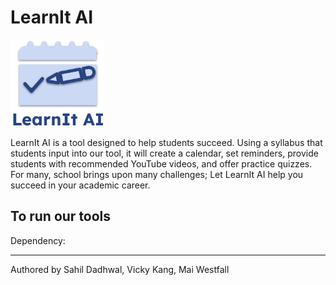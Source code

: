 # LearnIt AI
<img src="https://github.com/sahildadhwal/CalHacks2025/blob/mai_branch/image/LearnIt.png" alt="LearnIt AI logo" width="150">

LearnIt AI is a tool designed to help students succeed. Using a syllabus that students input into our tool, it will create a calendar, set reminders, 
provide students with recommended YouTube videos, and offer practice quizzes.  For many, school brings upon many challenges; Let LearnIt AI help you succeed in your
academic career.

## To run our tools
Dependency:

<hr>
 Authored by
Sahil Dadhwal, Vicky Kang, Mai Westfall
